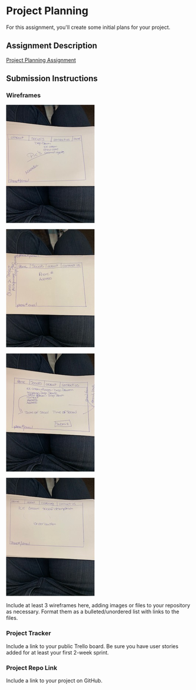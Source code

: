 # Project Planning
For this assignment, you'll create some initial plans for your project.

## Assignment Description
[Project Planning Assignment](https://education.launchcode.org/liftoff/modules/assignments/project-planning)

## Submission Instructions

### Wireframes

![alt text][img1]

[img1]: https://github.com/cstrady/liftoff-assignments/blob/master/P3-Project_Planning/wireframes/home.jpg?raw=true

![alt text][img2]

[img2]: https://github.com/cstrady/liftoff-assignments/blob/master/P3-Project_Planning/wireframes/contact.jpg?raw=true

![alt text][img3]

[img3]: https://github.com/cstrady/liftoff-assignments/blob/master/P3-Project_Planning/wireframes/order.jpg?raw=true

![alt text][img4]

[img4]: https://github.com/cstrady/liftoff-assignments/blob/master/P3-Project_Planning/wireframes/ice%20cream%20info.jpg?raw=true


Include at least 3 wireframes here, adding images or files to your repository as necessary. Format them as a bulleted/unordered list with links to the files.

### Project Tracker

Include a link to your public Trello board. Be sure you have user stories added for at least your first 2-week sprint.

### Project Repo Link

Include a link to your project on GitHub.
